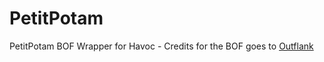 # PetitPotam
PetitPotam BOF Wrapper for Havoc - Credits for the BOF goes to [Outflank](https://github.com/outflanknl/C2-Tool-Collection/tree/main/BOF/PetitPotam)
